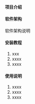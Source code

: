 
#### 项目介绍


#### 软件架构
软件架构说明


#### 安装教程

1. xxx
2. xxxx
3. xxxx

#### 使用说明

1. xxxx
2. xxxx
3. xxxx
